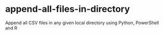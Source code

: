 # append-all-files-in-directory
Append all CSV files in any given local directory using Python, PowerShell and R
